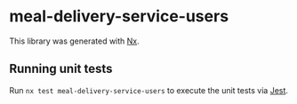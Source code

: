 # meal-delivery-service-users

This library was generated with [Nx](https://nx.dev).

## Running unit tests

Run `nx test meal-delivery-service-users` to execute the unit tests via [Jest](https://jestjs.io).
